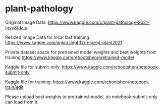 # plant-pathology

Original Image Data:
https://www.kaggle.com/c/plant-pathology-2021-fgvc8/data

Resized Image Data for local fast training:
https://www.kaggle.com/ankursingh12/resized-plant2021

Private dataset space for pretrained model weights and best weights from training
https://www.kaggle.com/rebootshen/pretrained-model

Kaggle file for submit-only:
https://www.kaggle.com/rebootshen/notebook-submit-only

Kaggle file for training:
https://www.kaggle.com/rebootshen/notebook-train/edit

Please upload best weights to pretrained-model, so notebook-submit-only can load from it.
